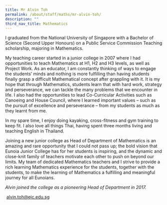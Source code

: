 ```yaml
---
title: Mr Alvin Toh
permalink: /about/staff/maths/mr-alvin-toh/
description: ""
third_nav_title: Mathematics
---
```




I graduated from the National University of Singapore with a Bachelor of Science (Second Upper Honours) on a Public Service Commission Teaching scholarship, majoring in Mathematics.

My teaching career started in a junior college in 2007 where I had opportunities to teach Mathematics at H1, H2 and H3 levels, as well as Project Work. As an educator, I am constantly thinking of ways to engage the students’ minds and nothing is more fulfilling than having students finally grasp a difficult Mathematical concept after grappling with it. It is my hope that through Mathematics, students learn that with hard work, strategy and perseverance, we can tackle the many problems that we encounter in life. I also had the opportunities to lead Co-Curricular Activities such as Canoeing and House Council, where I learned important values – such as the pursuit of excellence and perseverance – from my students as much as they learnt from me.

In my spare time, I enjoy doing kayaking, cross-fitness and gym training to keep fit. I also love all things Thai, having spent three months living and teaching English in Thailand.

Joining a new junior college as Head of Department of Mathematics is an amazing and rare opportunity that I could not pass up; the bold vision that Eunoia Junior College has for her students is inspiring, and the dynamic and close-knit family of teachers motivate each other to push on beyond our limits. My team of dedicated Mathematics teachers and I strive to provide a rich learning Mathematics experience for the students, together with the students, to make the learning of Mathematics a fulfilling and meaningful journey for all Eunoians.

_Alvin joined the college as a pioneering Head of Department in 2017._

 [alvin.toh@ejc.edu.sg](mailto:alvin.toh@ejc.edu.sg)